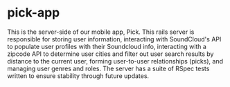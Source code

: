 # pick-app
This is the server-side of our mobile app, Pick. This rails server is responsible for storing user information, interacting with SoundCloud's API to populate user profiles with their Soundcloud info, interacting with a zipcode API to determine user cities and filter out user search results by distance to the current user, forming user-to-user relationships (picks), and managing user genres and roles.
The server has a suite of RSpec tests written to ensure stability through future updates.
